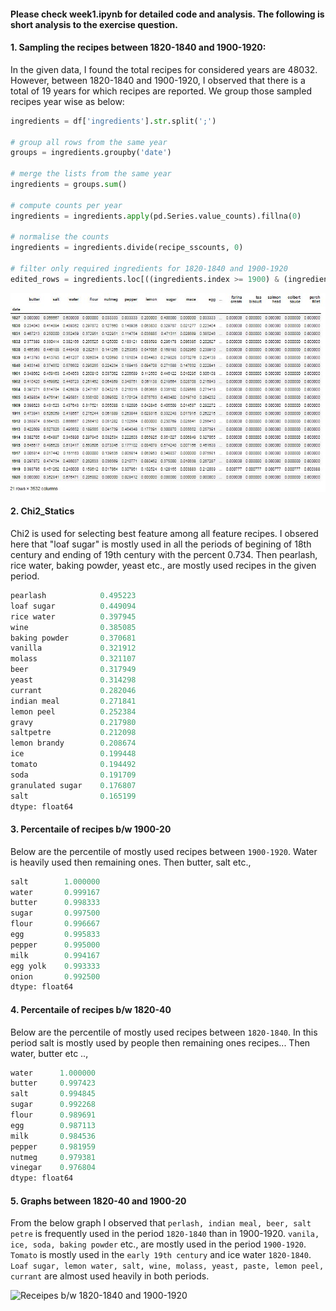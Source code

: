 
#### Please check week1.ipynb for detailed code and analysis. The following is short analysis to the exercise question.

#### 1. Sampling the recipes between 1820-1840 and 1900-1920:

In the given data, I found the total recipes for considered years are 48032. 
However, between 1820-1840 and 1900-1920, I observed that there is a total of 19 years for which recipes are reported. 
We group those sampled recipes year wise as below:


```py
ingredients = df['ingredients'].str.split(';')

# group all rows from the same year
groups = ingredients.groupby('date')

# merge the lists from the same year
ingredients = groups.sum()

# compute counts per year
ingredients = ingredients.apply(pd.Series.value_counts).fillna(0)

# normalise the counts
ingredients = ingredients.divide(recipe_sscounts, 0)

# filter only required ingredients for 1820-1840 and 1900-1920
edited_rows = ingredients.loc[((ingredients.index >= 1900) & (ingredients.index <= 1920)) | ((ingredients.index >= 1820) & (ingredients.index <= 1840))]
```
![Receipes b/w 1820-1840 and 1900-1920](./misc/photo.JPG)

#### 2. Chi2_Statics 
Chi2 is used for selecting best feature among all feature recipes. I obsered here that "loaf sugar" is mostly used in all the periods of begining of 18th 
century and ending of 19th century with the percent 0.734. Then pearlash, rice water, baking powder, yeast etc., are mostly used recipes in the given period.

```py
pearlash            0.495223
loaf sugar          0.449094
rice water          0.397945
wine                0.385085
baking powder       0.370681
vanilla             0.321912
molass              0.321107
beer                0.317949
yeast               0.314298
currant             0.282046
indian meal         0.271841
lemon peel          0.252384
gravy               0.217980
saltpetre           0.212098
lemon brandy        0.208674
ice                 0.199448
tomato              0.194492
soda                0.191709
granulated sugar    0.176807
salt                0.165199
dtype: float64
```

#### 3. Percentaile of recipes b/w 1900-20 

Below are the percentile of mostly used recipes between ```1900-1920```. Water is heavily used then remaining ones. Then butter, salt etc.,
```py
salt        1.000000
water       0.999167
butter      0.998333
sugar       0.997500
flour       0.996667
egg         0.995833
pepper      0.995000
milk        0.994167
egg yolk    0.993333
onion       0.992500
dtype: float64
```

#### 4. Percentaile of recipes b/w 1820-40 
Below are the percentile of mostly used recipes between ```1820-1840```. In this period salt is mostly used by people then remaining ones recipes... Then water, butter etc ..,
```py
water      1.000000
butter     0.997423
salt       0.994845
sugar      0.992268
flour      0.989691
egg        0.987113
milk       0.984536
pepper     0.981959
nutmeg     0.979381
vinegar    0.976804
dtype: float64
```
#### 5. Graphs between 1820-40 and 1900-20
From the below graph I observed that ```perlash, indian meal, beer, salt petre``` is frequently used in the period ```1820-1840``` than in 1900-1920. 
```vanila, ice, soda, baking powder``` etc., are mostly used in the period ```1900-1920```. ```Tomato``` is mostly used in the ```early 19th century``` and ice water 
 ```1820-1840```. ```Loaf sugar, lemon water, salt, wine, molass, yeast, paste, lemon peel, currant``` are almost used heavily in both periods.

![Receipes b/w 1820-1840 and 1900-1920](./misc/Graphs.png)